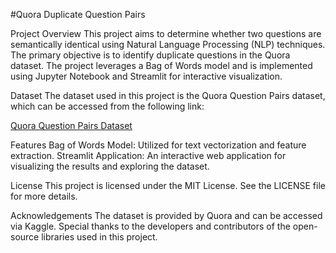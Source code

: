 #Quora Duplicate Question Pairs

Project Overview
This project aims to determine whether two questions are semantically identical using Natural Language Processing (NLP) techniques. The primary objective is to identify duplicate questions in the Quora dataset. The project leverages a Bag of Words model and is implemented using Jupyter Notebook and Streamlit for interactive visualization.

Dataset
The dataset used in this project is the Quora Question Pairs dataset, which can be accessed from the following link:

[Quora Question Pairs Dataset](https://www.kaggle.com/c/quora-question-pairs)

Features
Bag of Words Model: Utilized for text vectorization and feature extraction.
Streamlit Application: An interactive web application for visualizing the results and exploring the dataset.

License
This project is licensed under the MIT License. See the LICENSE file for more details.

Acknowledgements
The dataset is provided by Quora and can be accessed via Kaggle.
Special thanks to the developers and contributors of the open-source libraries used in this project.
